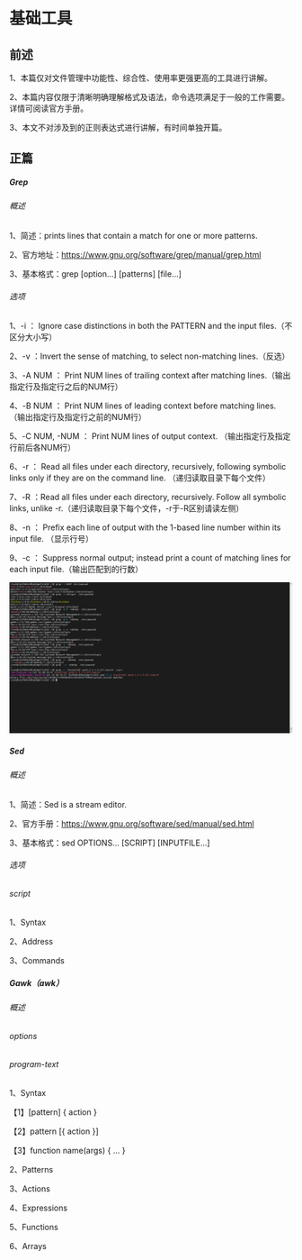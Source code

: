 # 基础工具



## 前述

1、本篇仅对文件管理中功能性、综合性、使用率更强更高的工具进行讲解。

2、本篇内容仅限于清晰明确理解格式及语法，命令选项满足于一般的工作需要。详情可阅读官方手册。

3、本文不对涉及到的正则表达式进行讲解，有时间单独开篇。



## 正篇

##### Grep

###### 概述

1、简述：prints lines that contain a match for one or more patterns.

2、官方地址：https://www.gnu.org/software/grep/manual/grep.html

3、基本格式：grep [option...] [patterns] [file...]

###### 选项

1、-i ：  Ignore case distinctions in both the PATTERN and the input files.（不区分大小写）

2、-v ：Invert the sense of matching, to select non-matching lines.（反选）

3、-A NUM ： Print NUM lines of trailing context after matching lines.（输出指定行及指定行之后的NUM行）

4、-B NUM ： Print NUM lines of leading context before matching lines. （输出指定行及指定行之前的NUM行）

5、-C NUM, -NUM ： Print  NUM  lines  of  output context. （输出指定行及指定行前后各NUM行）

6、-r ： Read all files under each directory, recursively, following symbolic links only if they are on the command line. （递归读取目录下每个文件） 

7、-R ：Read all files under each directory, recursively.  Follow all symbolic links, unlike -r.（递归读取目录下每个文件，-r于-R区别请读左侧）

8、-n ： Prefix each line of output with the 1-based line number within its input file. （显示行号）

9、-c ： Suppress normal output; instead print a count of matching lines for each input file.（输出匹配到的行数）

![grep选项](grep选项.png)

##### Sed

###### 概述

1、简述：Sed is a stream editor. 

2、官方手册：https://www.gnu.org/software/sed/manual/sed.html

3、基本格式：sed OPTIONS... [SCRIPT] [INPUTFILE...]

###### 选项

###### script

1、Syntax

2、Address

3、Commands

##### Gawk（awk）

###### 概述

###### options

###### program-text

1、Syntax

【1】[pattern]  { action }

【2】pattern  [{ action }]

【3】function name(args) { … }

2、Patterns

3、Actions

4、Expressions

5、Functions

6、Arrays





